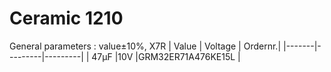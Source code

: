 # Ceramic 1210
General parameters : value±10%, X7R
| Value | Voltage | Ordernr.|
|-------|---------|---------|
| 47µF  |10V      |GRM32ER71A476KE15L |
